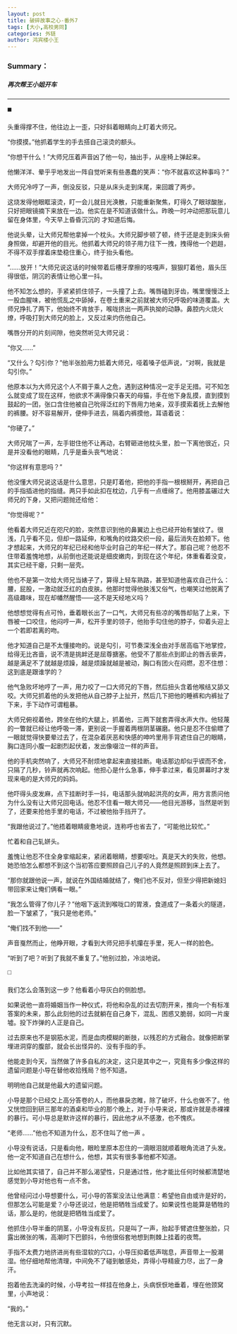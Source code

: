 ```yaml
---
layout: post
title: 破碎故事之心-番外7
tags: [大小,高校男同]
categories: 外链
author: 鸿宾楼小王
---
```


### Summary：
##### 再次帮王小姐开车
-----------

◼️

头重得撑不住，他往边上一歪，只好斜着眼睛向上盯着大师兄。

“你摸摸。”他抓着学生的手去搭自己滚烫的额头。

“你想干什么！”大师兄压着声音凶了他一句，抽出手，从座椅上弹起来。

他懒洋洋、晕乎乎地发出一阵自觉听来有些愚蠢的笑声：“你不就喜欢这种事吗？”

大师兄冷哼了一声，倒没反驳，只是从床头走到床尾，来回踱了两步。

这烧发得他眼眶滚烫，盯一会儿就目光涣散，只能重新聚焦，盯得久了眼球酸胀，只好把眼镜摘下来放在一边。他实在是不知道该做什么。昨晚一时冲动把那玩意儿留在身体里，今天早上昏昏沉沉的
才知道后悔。

他说头晕，让大师兄帮他拿掉一个枕头。大师兄脚步顿了顿，终于还是走到床头俯身照做，却避开他的目光。他抓着大师兄的领子用力往下一拽，拽得他一个趔趄，不得不双手撑着床垫稳住重心，终于抬头看他。

“……放开！”大师兄说这话的时候带着后槽牙摩擦的吱嘎声，狠狠盯着他，眉头压得很低，阴沉的表情让他心里一抖。

他不知怎么想的，手紧紧抓住领子，一头撞了上去。嘴唇磕到牙齿，嘴里慢慢泛上一股血腥味，被他慌乱之中舔掉，在卷土重来之前就被大师兄呼吸的味道覆盖。大师兄挣扎了两下，他始终不肯放手，喉咙挤出一两声执拗的动静。鼻腔内火烧火燎，呼吸打到大师兄的脸上，又反过来灼伤他自己。

嘴唇分开的片刻间隙，他突然听见大师兄说：

“你又……”

“又什么？勾引你？”他半张脸用力抵着大师兄，哑着嗓子低声说，“对啊，我就是勾引你。”

他原本以为大师兄这个人不屑于乘人之危，遇到这种情况一定手足无措。可不知怎么就变成了现在这样，他欲求不满得像只春天的母猫，手在他下身乱摸，直到摸到鼓起的一团，张口含住他被自己吮得泛红的下唇用力地亲，双手摸索着抚上去解他的裤腰。好不容易解开，便伸手进去，隔着内裤摸他，耳语着说：

“你硬了。”

大师兄喘了一声，左手钳住他不让再动，右臂砸进他枕头里，脸一下离他很近，只是并没看他的眼睛，几乎是垂头丧气地说：

“你这样有意思吗？”

他没懂大师兄说这话是什么意思，只是盯着他，把他的手指一根根掰开，再把自己的手指插进他的指缝。两只手如此扣在枕边，几乎有一点缠绵了。他用膝盖碾过大师兄的下身，又把问题抛还给他：

“你觉得呢？”

他看着大师兄近在咫尺的脸，突然意识到他的鼻翼边上也已经开始有皱纹了。很浅，几乎看不见，但却一路延伸，和嘴角的纹路交织一段，最后消失在脸颊下。他才想起来，大师兄的年纪已经和他毕业时自己的年纪一样大了。那自己呢？他忍不住带着羞愧地想，从前倒也还能说是细皮嫩肉，到现在这个年纪，体重看着没变，其实已经干瘪，只剩一层壳。

他也不是第一次给大师兄当婊子了，算得上轻车熟路，甚至知道他喜欢自己什么：腰，屁股，一激动就泛红的白皮肤。他那时觉得他肤浅又俗气，也嘲笑过他脱离了高级趣味，现在却幡然醒悟——这不是天经地义吗？

他想想觉得有点可怜，垂着眼长出了一口气，大师兄有些凉的嘴唇却贴了上来，下唇被一口咬住，他闷哼一声，松开手里的领子，他抬手勾住他的脖子，仰着头迎上一个若即若离的吻。

他才知道自己是不太懂接吻的。说是勾引，可节奏深浅全由对手居高临下地掌控，给得无比吝啬，说不清是挑衅还是屈尊搪塞。他受不了那些点到即止的唇舌亵弄，越是满足不了就越是烦躁，越是烦躁就越是被动，胸口有团火在闷燃，忍不住想：这到底是跟谁学的？

他气急败坏地哼了一声，用力咬了一口大师兄的下唇，然后扭头含着他喉结又舔又咬。大师兄抓着他的头发把他从自己脖子上扯开，然后几下把他的睡裤和内裤扯了下来，手下动作可谓粗暴。

大师兄俯视着他，跨坐在他的大腿上，抓着他，三两下就套弄得水声大作。他轻蔑的一瞥就已经让他呼吸一滞，更别说一手握着两根阴茎碾磨。他只是忍不住偷瞟了一眼就觉得快要晕过去了，在混杂着厌恶和快感的呻吟里用手背遮住自己的眼睛，胸口连同小腹一起剧烈起伏着，发出像啜泣一样的声音。

他的手机突然响了，大师兄不耐烦地拿起来直接挂断。电话那边却似乎锲而不舍，只隔了几秒，铃声就再次响起。他担心是什么急事，伸手拿过来，看见屏幕时才发现来电的是大师兄的妈妈。

他吓得头皮发麻，点下挂断时手一抖，电话那头就响起洪亮的女声，用方言质问他为什么没有让大师兄回电话。他忍不住看一眼大师兄——他目光游移，当然是听到了，还要来抢他手里的电话，不过被他抬手挡开了。

“我跟他说过了。”他捂着眼睛疲惫地说，连称呼也省去了，“可能他比较忙。”

忙着和自己轧姘头。

羞愧让他忍不住全身挛缩起来，紧闭着眼睛，想要呕吐。真是天大的失败，他想。她恐怕怎么都想不到这个当初答应要照顾自己儿子的人竟然是照顾到床上去了。

“那你就跟他说一声，就说在外国结婚就结了，俺们也不反对，但至少得把新媳妇带回家来让俺们俩看一眼。”

“我怎么管得了你儿子？”他咽下返流到喉咙口的胃液，食道成了一条着火的隧道，脸一下皱紧了，“我只是他老师。”

“俺们找不到他——”

声音戛然而止，他睁开眼，才看到大师兄把手机攥在手里，死人一样的脸色。

“听到了吧？听到了我就不重复了。”他别过脸，冷淡地说。

◻️

我们怎么会落到这一步？他看着小导灰白的侧脸想。

如果说他一直将婚姻当作一种仪式，将他和杂乱的过去切割开来，推向一个有标准答案的未来，那么此刻他的过去就躺在自己身下，混乱、困惑又脆弱，如同一片废墟。投下炸弹的人正是自己。

过去原来也不是钢筋水泥，而是血肉模糊的断肢，以残忍的方式融合。就像把断掌埋进洞穿的腹部，就会长出怪异的、没有手指的手。

他能走到今天，当然做了许多自私的决定，这只是其中之一，究竟有多少像这样的遗留问题是小导在替他收拾残局？他不知道。

明明他自己就是他最大的遗留问题。

小导是那个已经交上高分答卷的人，而他暴戾恣睢，除了破坏，什么也做不了。他又恍惚回到研三那年的酒桌和毕业的那个晚上，对于小导来说，那或许就是赤裸裸的暴行。可小导总是默许这样的暴行，因此他才从不感激，也不愧疚。

“老师……”他也不知道为什么，忍不住叫了他一声 。

小导没有说话，只是看向他，眼睑里原本忍住的一滴眼泪就顺着眼角流进了头发。他一定不知道自己在想什么，他想，其实有很多事他都不知道。

比如他其实错了，自己并不那么渴望性，只是通过性，他才能比任何时候都清楚地感觉到小导对他也有一点不舍。

他曾经问过小导想要什么，可小导的答案没法让他满意：希望他自由或许是好的，但那怎么可能是爱？小导还说过，他是把牺牲当成爱了。如果说性也能算是牺牲的话，那么是的，他就是把牺牲当成爱了。

他抓住小导半垂的阴茎，小导没有反抗，只是叫了一声，抬起手臂遮住整张脸，只露出微张的嘴，高潮时下巴颤抖，令他很俗套地想到荆棘上挂着的夜莺。

手指不太费力地挤进尚有些湿软的穴口，小导压抑着低声喘息，声音带上一股潮湿。他仔细地帮他清理，中间免不了碰到敏感处，弄得小导精疲力尽，出了一身汗。

抱着他去洗澡的时候，小导考拉一样挂在他身上，头病恹恹地垂着，埋在他颈窝里，小声地说：

“我的。”

他无言以对，只有沉默。

